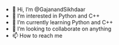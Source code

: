 - 👋 Hi, I’m @GajanandSikhdaar
- 👀 I’m interested in Python and C++
- 🌱 I’m currently learning Python and C++
- 💞️ I’m looking to collaborate on anything
- 📫 How to reach me 

<!---
GajanandSikhdaar/GajanandSikhdaar is a ✨ special ✨ repository because its `README.md` (this file) appears on your GitHub profile.
You can click the Preview link to take a look at your changes.
--->
